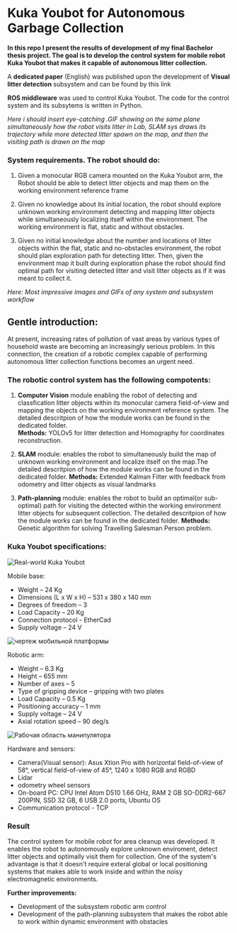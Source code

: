 
# Kuka Youbot for Autonomous Garbage Collection

**In this repo I present the results of development of my final Bachelor thesis project. The goal is to develop the control system for mobile robot Kuka Youbot that makes it capable of autonomous litter collection.** 

A **dedicated paper** (English) was published upon the development of **Visual litter detection** subsystem and can be found by this link

**ROS middleware** was used to control Kuka Youbot. The code for the control system and its subsytems is written in Python.

*Here i should insert eye-catching .GIF showing on the same plane simultaneously how the robot visits litter in Lab, SLAM sys draws its trajectory while more detected litter spawn on the map, and then the visiting path is drawn on the map*

### System requirements. The robot should do:

1. Given a monocular RGB camera mounted on the Kuka Youbot arm, the Robot should be able to detect litter objects and map them on the working environment reference frame

2. Given no knowledge about its initial location, the robot should explore unknown working environment detecting and mapping litter objects while simultaneously localizing itself within the environment. The working environment is flat, static and without obstacles.   

3. Given no initial knowledge about the number and locations of litter objects within the flat, static and no-obstacles environment, the robot should plan exploration path for detecting litter. Then, given the environment map it built during exploration phase the robot should find optimal path for visiting detected litter and visit litter objects as if it was meant to collect it. 

*Here: Most impressive images and GIFs of any system and subsystem workflow*

## Gentle introduction:
At present, increasing rates of pollution of vast areas by various types of household waste are becoming
an increasingly serious problem. In this connection, the creation of a robotic complex capable of performing
autonomous litter collection functions becomes an urgent need.

### The robotic control system has the following compotents:

1.  **Computer Vision** module enabling the robot of detecting and classfication litter objects within its monocular camera field-of-view and mapping the objects on the working environment reference system. The detailed descritpion of how the module works can be found in the dedicated folder.  
**Methods:** YOLOv5 for litter detection and Homography for coordinates reconstruction.

2. **SLAM** module: enables the robot to simultaneously build the map of unknown working environment and localize itself on the map.The detailed descritpion of how the module works can be found in the dedicated folder.
**Methods:** Extended Kalman Filter with feedback from odometry and litter objects as visual landmarks

3. **Path-planning** module: enables the robot to build an optimal(or sub-optimal) path for visiting the detected within the working environment litter objects for subsequent collection. The detailed descritpion of how the module works can be found in the dedicated folder.
**Methods:** Genetic algorithm for solving Travelling Salesman Person problem.


### Kuka Youbot specifications:

![Real-world Kuka Youbot](https://github.com/BigDataSeeker/Robot-Kuka-GarbageCollection/assets/92204945/5e6738a5-8ca3-4af4-a864-54529d337f2c)

Mobile base:

* Weight – 24 Kg
* Dimensions (L x W x H) – 531 x 380 x 140 mm
* Degrees of freedom – 3 
* Load Capacity – 20 Kg
* Connection protocol - EtherCad
* Supply voltage – 24 V

![чертеж мобильной платформы](https://github.com/BigDataSeeker/Robot-Kuka-GarbageCollection/assets/92204945/ddc8466d-1ad4-4655-a929-3c76510f34b6)


Robotic arm:

* Weight – 6.3 Kg
* Height – 655 mm
* Number of axes – 5
* Type of gripping device – gripping with two plates
* Load Capacity – 0.5 Kg
* Positioning accuracy – 1 mm
* Supply voltage – 24 V
* Axial rotation speed – 90 deg/s

![Рабочая область манипулятора](https://github.com/BigDataSeeker/Robot-Kuka-GarbageCollection/assets/92204945/3a0446e6-73f7-4eee-a03f-3f27d7b19d17)


Hardware and sensors:

* Camera(Visual sensor): Asus Xtion Pro with horizontal field-of-view of 58°, vertical field-of-view of 45°, 1240 х 1080 RGB and RGBD
* Lidar 
* odometry wheel sensors
* On-board PC: CPU Intel Atom D510 1.66 GHz, RAM 2 GB SO-DDR2-667 200PIN, SSD 32 GB, 6 USB 2.0 ports, Ubuntu OS
* Communication protocol - TCP


### Result
The control system for mobile robot for area cleanup was developed. It enables the robot to autonomously explore unknown enviroment, detect litter objects and optimally visit them for collection. One of the system's advantage is that it doesn't require exteral global or local positioning systems that makes able to work inside and within the noisy electromagnetic environments. 

**Further improvements:**

* Development of the subsystem robotic arm control
* Development of the path-planning subsystem that makes the robot able to work within dynamic environment with obstacles



